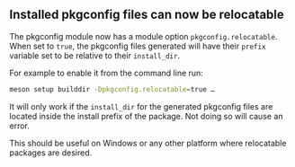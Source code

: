 ## Installed pkgconfig files can now be relocatable

The pkgconfig module now has a module option `pkgconfig.relocatable`.
When set to `true`, the pkgconfig files generated will have their
`prefix` variable set to be relative to their `install_dir`.

For example to enable it from the command line run:

```sh
meson setup builddir -Dpkgconfig.relocatable=true …
```

It will only work if the `install_dir` for the generated pkgconfig
files are located inside the install prefix of the package. Not doing
so will cause an error.

This should be useful on Windows or any other platform where
relocatable packages are desired.
